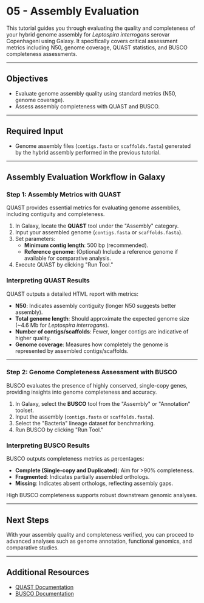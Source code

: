 # 05 - Assembly Evaluation

This tutorial guides you through evaluating the quality and completeness of your hybrid genome assembly for *Leptospira interrogans* serovar Copenhageni using Galaxy. It specifically covers critical assessment metrics including N50, genome coverage, QUAST statistics, and BUSCO completeness assessments.

---

## Objectives

- Evaluate genome assembly quality using standard metrics (N50, genome coverage).
- Assess assembly completeness with QUAST and BUSCO.

---

## Required Input

- Genome assembly files (`contigs.fasta` or `scaffolds.fasta`) generated by the hybrid assembly performed in the previous tutorial.

---

## Assembly Evaluation Workflow in Galaxy

### Step 1: Assembly Metrics with QUAST

QUAST provides essential metrics for evaluating genome assemblies, including contiguity and completeness.

1. In Galaxy, locate the **QUAST** tool under the "Assembly" category.
2. Input your assembled genome (`contigs.fasta` or `scaffolds.fasta`).
3. Set parameters:
   - **Minimum contig length**: 500 bp (recommended).
   - **Reference genome**: (Optional) Include a reference genome if available for comparative analysis.
4. Execute QUAST by clicking "Run Tool."

### Interpreting QUAST Results

QUAST outputs a detailed HTML report with metrics:

- **N50**: Indicates assembly contiguity (longer N50 suggests better assembly).
- **Total genome length**: Should approximate the expected genome size (~4.6 Mb for *Leptospira interrogans*).
- **Number of contigs/scaffolds**: Fewer, longer contigs are indicative of higher quality.
- **Genome coverage**: Measures how completely the genome is represented by assembled contigs/scaffolds.

---

### Step 2: Genome Completeness Assessment with BUSCO

BUSCO evaluates the presence of highly conserved, single-copy genes, providing insights into genome completeness and accuracy.

1. In Galaxy, select the **BUSCO** tool from the "Assembly" or "Annotation" toolset.
2. Input the assembly (`contigs.fasta` or `scaffolds.fasta`).
3. Select the "Bacteria" lineage dataset for benchmarking.
4. Run BUSCO by clicking "Run Tool."

### Interpreting BUSCO Results

BUSCO outputs completeness metrics as percentages:

- **Complete (Single-copy and Duplicated)**: Aim for >90% completeness.
- **Fragmented**: Indicates partially assembled orthologs.
- **Missing**: Indicates absent orthologs, reflecting assembly gaps.

High BUSCO completeness supports robust downstream genomic analyses.

---

## Next Steps

With your assembly quality and completeness verified, you can proceed to advanced analyses such as genome annotation, functional genomics, and comparative studies.

---

## Additional Resources

- [QUAST Documentation](http://quast.sourceforge.net/)
- [BUSCO Documentation](https://busco.ezlab.org/)


